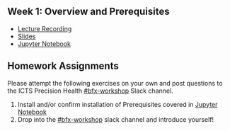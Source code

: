 ## Week 1: Overview and Prerequisites
- [Lecture Recording](https://wustl.box.com/s/d1g88zomjqw4zvwws4620wvi5gu4bdkw)
- [Slides](bfx_workshop_01_overview.pdf)
- [Jupyter Notebook](bfx_workshop_01_overview.ipynb)

## Homework Assignments

Please attempt the following exercises on your own and post questions to the ICTS Precision Health [#bfx-workshop](https://ictsprecisionhealth.slack.com/archives/C040Q704WS2) Slack channel.

1. Install and/or confirm installation of Prerequisites covered in [Jupyter Notebook](bfx_workshop_01_overview.ipynb)
2. Drop into the [#bfx-workshop](https://ictsprecisionhealth.slack.com/archives/C040Q704WS2) slack channel and introduce yourself!
